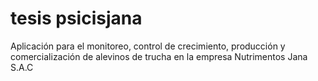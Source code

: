 # tesis psicisjana

Aplicación para el monitoreo, control de crecimiento, producción y comercialización de alevinos de trucha en la empresa Nutrimentos Jana S.A.C